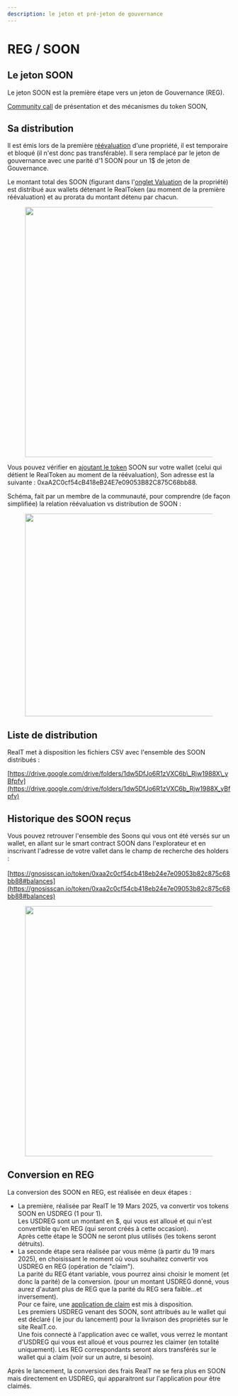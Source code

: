 ```yaml
---
description: le jeton et pré-jeton de gouvernance
---
```


# REG / SOON

## Le jeton SOON

Le jeton SOON est la première étape vers un jeton de Gouvernance (REG).

[Community call](https://www.youtube.com/watch?v=YJGj2JcSu6c\&t=632s) de présentation et des mécanismes du token SOON,

## Sa distribution

Il est émis lors de la première [réévaluation](reevaluation.md) d'une propriété, il est temporaire et bloqué (il n'est donc pas transférable). Il sera remplacé par le jeton de gouvernance avec une parité d'1 SOON pour un 1$ de jeton de Gouvernance.

Le montant total des SOON (figurant dans l'[onglet Valuation](reevaluation.md) de la propriété) est distribué aux wallets détenant le RealToken (au moment de la première réévaluation) et au prorata du montant détenu par chacun.

<figure><img src="../.gitbook/assets/image (263).png" alt="" width="563"><figcaption></figcaption></figure>

Vous pouvez vérifier en [ajoutant le token](../portefeuille/metamask/ajout-dun-token.md) SOON sur votre wallet (celui qui détient le RealToken au moment de la réévaluation), Son adresse est la suivante : 0xaA2C0cf54cB418eB24E7e09053B82C875C68bb88.

Schéma, fait par un membre de la communauté, pour comprendre (de façon simplifiée) la relation réévaluation vs distribution de SOON :

<figure><img src="../.gitbook/assets/image (116).png" alt="" width="456"><figcaption></figcaption></figure>

## Liste de distribution

RealT met à disposition les fichiers CSV avec l'ensemble des SOON distribués :

[https://drive.google.com/drive/folders/1dw5DfJo6R1zVXC6b\_Rjw1988X\_yBfpfv](https://drive.google.com/drive/folders/1dw5DfJo6R1zVXC6b_Rjw1988X_yBfpfv)

## Historique des SOON reçus

Vous pouvez retrouver l'ensemble des Soons qui vous ont été versés sur un wallet, en allant sur le smart contract SOON dans l'explorateur et en inscrivant l'adresse de votre vallet dans le champ de recherche des holders :\
\
[https://gnosisscan.io/token/0xaa2c0cf54cb418eb24e7e09053b82c875c68bb88#balances](https://gnosisscan.io/token/0xaa2c0cf54cb418eb24e7e09053b82c875c68bb88#balances)

<figure><img src="../.gitbook/assets/image (264).png" alt="" width="563"><figcaption></figcaption></figure>

## Conversion en REG

La conversion des SOON en REG, est réalisée en deux étapes :

* La première, réalisée par RealT le 19 Mars 2025,  va convertir vos tokens SOON en USDREG (1 pour 1). \
  Les USDREG sont un montant en $, qui vous est alloué et qui n'est convertible qu'en REG (qui seront créés à cette occasion).\
  Après cette étape le SOON ne seront plus utilisés (les tokens seront détruits).
* La seconde étape sera réalisée par vous même (à partir du 19 mars 2025), en choisissant le moment où vous souhaitez convertir vos USDREG en REG (opération de "claim").\
  La parité du REG étant variable, vous pourrez ainsi choisir le moment (et donc la parité) de la conversion. (pour un montant USDREG donné, vous aurez d'autant plus de REG que la parité du REG sera faible...et inversement).\
  Pour ce faire, une [application de claim](https://claim.realtoken.network/reg) est mis à disposition. \
  Les premiers USDREG venant des SOON, sont attribués au le wallet qui est  déclaré ( le jour du lancement) pour la livraison des propriétés sur le site RealT.co.\
  Une fois connecté à l'application avec ce wallet, vous verrez le montant d'USDREG qui vous est alloué et vous pourrez les claimer (en totalité uniquement). Les REG correspondants seront alors transférés sur le wallet qui a claim (voir sur un autre, si besoin).

Après le lancement, la conversion des frais RealT ne se fera plus en SOON mais directement en USDREG, qui apparaitront sur l'application pour être claimés.
